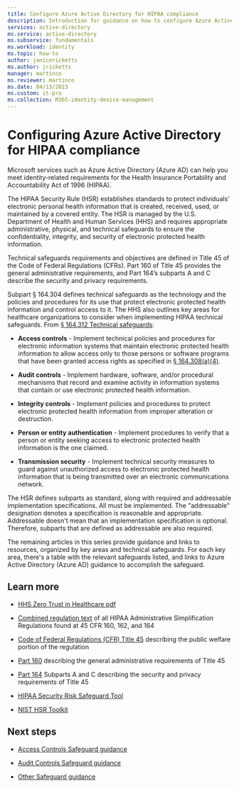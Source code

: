 ```yaml
---
title: Configure Azure Active Directory for HIPAA compliance
description: Introduction for guidance on how to configure Azure Active Directory for HIPAA compliance level.
services: active-directory 
ms.service: active-directory
ms.subservice: fundamentals
ms.workload: identity
ms.topic: how-to
author: janicericketts
ms.author: jricketts
manager: martinco
ms.reviewer: martinco
ms.date: 04/13/2023
ms.custom: it-pro
ms.collection: M365-identity-device-management
---
```


# Configuring Azure Active Directory for HIPAA compliance

Microsoft services such as Azure Active Directory (Azure AD) can help you meet identity-related requirements for the Health Insurance Portability and Accountability Act of 1996 (HIPAA).

The HIPAA Security Rule (HSR) establishes standards to protect individuals’ electronic personal health information that is created, received, used, or maintained by a covered entity. The HSR is managed by the U.S. Department of Health and Human Services (HHS) and requires appropriate administrative, physical, and technical safeguards to ensure the confidentiality, integrity, and security of electronic protected health information.

Technical safeguards requirements and objectives are defined in Title 45 of the Code of Federal Regulations (CFRs). Part 160 of Title 45 provides the general administrative requirements, and Part 164’s subparts A and C describe the security and privacy requirements.

Subpart § 164.304 defines technical safeguards as the technology and the policies and procedures for its use that protect electronic protected health information and control access to it. The HHS also outlines key areas for healthcare organizations to consider when implementing HIPAA technical safeguards. From [§ 164.312 Technical safeguards](https://www.ecfr.gov/current/title-45/section-164.312):

* **Access controls** - Implement technical policies and procedures for electronic information systems that maintain electronic protected health information to allow access only to those persons or software programs that have been granted access rights as specified in [§ 164.308(a)(4)](https://www.ecfr.gov/current/title-45/section-164.308).

* **Audit controls** - Implement hardware, software, and/or procedural mechanisms that record and examine activity in information systems that contain or use electronic protected health information.

* **Integrity controls** - Implement policies and procedures to protect electronic protected health information from improper alteration or destruction.

* **Person or entity authentication** - Implement procedures to verify that a person or entity seeking access to electronic protected health information is the one claimed.

* **Transmission security** - Implement technical security measures to guard against unauthorized access to electronic protected health information that is being transmitted over an electronic communications network.

The HSR defines subparts as standard, along with required and addressable implementation specifications. All must be implemented. The "addressable" designation denotes a specification is reasonable and appropriate. Addressable doesn't mean that an implementation specification is optional. Therefore, subparts that are defined as addressable are also required.

The remaining articles in this series provide guidance and links to resources, organized by key areas and technical safeguards. For each key area, there's a table with the relevant safeguards listed, and links to Azure Active Directory (Azure AD) guidance to accomplish the safeguard.

## Learn more

* [HHS Zero Trust in Healthcare pdf](https://www.hhs.gov/sites/default/files/zero-trust.pdf)

* [Combined regulation text](https://www.hhs.gov/hipaa/for-professionals/privacy/laws-regulations/combined-regulation-text/index.html) of all HIPAA Administrative Simplification Regulations found at 45 CFR 160, 162, and 164

* [Code of Federal Regulations (CFR) Title 45](https://www.ecfr.gov/current/title-45) describing the public welfare portion of the regulation

* [Part 160](https://www.ecfr.gov/current/title-45/subtitle-A/subchapter-C/part-160?toc=1) describing the general administrative requirements of Title 45

* [Part 164](https://www.ecfr.gov/current/title-45/subtitle-A/subchapter-C/part-164) Subparts A and C describing the security and privacy requirements of Title 45

* [HIPAA Security Risk Safeguard Tool](https://www.healthit.gov/topic/privacy-security-and-hipaa/security-risk-assessment-tool)

* [NIST HSR Toolkit](http://scap.nist.gov/hipaa/)

## Next steps

* [Access Controls Safeguard guidance](hipaa-access-controls.md)

* [Audit Controls Safeguard guidance](hipaa-audit-controls.md)

* [Other Safeguard guidance](hipaa-other-controls.md)
